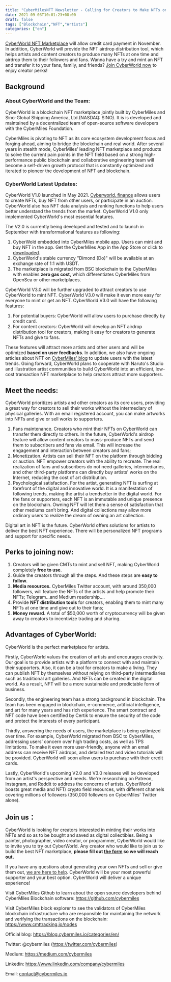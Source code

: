```yaml
---
title: "CyberMilesNFT Newsletter - Calling for Creators to Make NFTs on CyberWorld "
date: 2021-09-03T10:01:23+08:00
draft: false
tags: ["Blockchain","NFT","Artists"]
categories: ["en"]
---
```


[CyberWorld NFT Marketplace](https://www.cyberworld.finance/#/) will allow credit card payment in November. In addition, CyberWorld will provide the NFT airdrop distribution tool, which helps artists and content creators to produce many NFTs at one time and airdrop them to their followers and fans. Wanna have a try and mint an NFT and transfer it to your fans, family, and friends? [Join CyberWorld now](https://forms.gle/91NQ6g8p1XLUNNyv6) to enjoy creator perks!

## Background

### About CyberWorld and the Team:

CyberWorld is a blockchain NFT marketplace jointly built by CyberMiles and Sino-Global Shipping America, Ltd.(NASDAQ: SINO). It is is developed and maintained by a decentralized team of open-source software developers with the CyberMiles Foundation. 

CyberMiles is pivoting to NFT as its core ecosystem development focus and forging ahead, aiming to bridge the blockchain and real world. After several years in stealth mode, CyberMiles’ leading NFT marketplace and products to solve the current pain points in the NFT field based on a strong high-performance public blockchain and collaborative engineering team will become a self-driven growth protocol that is constantly optimized and iterated to pioneer the development of NFT and blockchain.

### CyberWorld Latest Updates:

CyberWorld V1.0 launched in May 2021. [Cyberworld. finance](https://www.cyberworld.finance/#/) allows users to create NFTs, buy NFT from other users, or participate in an auction. CyberWorld also has NFT data analysis and ranking functions to help users better understand the trends from the market. CyberWorld V1.0 only implemented CyberWorld's most essential features. 

The V2.0 is currently being developed and tested and to launch in September with transformational features as following:

1. CyberWold embedded into CyberMiles mobile app. Users can mint and buy NFT in the app. Get the CyberMiles App in the App Store or click to [downloaded](https://www.cybermiles.io/zh-cn/blockchain-infrastructure/cybermiles-app/). 
2. CyberWorld's stable currency "Dimond (Do)" will be available at an exchange rate of 1:1 with USDT.
3. The marketplace is migrated from BSC blockchain to the CyberMiles with enables **zero gas cost,** which differentiates CyberMiles from OpenSea or other marketplaces. 


CyberWorld V3.0 will be further upgraded to attract creators to use CyberWorld to mint NFT. CyberWorld V3.0 will make it even more easy for everyone to mint or get an NFT. CyberWorld V3.0 will have the following features:

1. For potential buyers: CyberWorld will allow users to purchase directly by credit card.
2. For content creators: CyberWorld will develop an NFT airdrop distribution tool for creators, making it easy for creators to generate NFTs and give to fans.

These features will attract more artists and other users and will be optimized **based on user feedbacks**. In addition, we also have ongoing articles about NFT on [CyberMiles' blog](https://blog.cybermiles.io/categories/en/) to update users with the latest trends. Going forward, CyberWorld plans to cooperate with Naruto's Studio and illustration artist communities to build CyberWorld into an efficient, low-cost transaction NFT marketplace to help creators attract more supporters.


## Meet the needs:

CyberWorld prioritizes artists and other creators as its core users, providing a great way for creators to sell their works without the intermediary of physical galleries. With an email registered account, you can make artworks into NFTs and give or sell works to supporters.

1. Fans maintenance. Creators who mint their NFTs on CyberWorld can transfer them directly to others. In the future, CyberWorld's airdrop feature will allow content creators to mass-produce NFTs and send them to subscribers and fans via email. This will increase the engagement and interaction between creators and fans;
2. Monetization. Artists can sell their NFT on the platform through bidding or auction. NFT  empower creators with the ability to recreate. The real realization of fans and subscribers do not need galleries, intermediaries, and other third-party platforms can directly buy artists' works on the Internet, reducing the cost of art distribution.
3. Psychological satisfaction. For the artist, generating NFT is surfing at forefront of the digital and innovative world. It is a manifestation of following trends, making the artist a trendsetter in the digital world. For the fans or supporters, each NFT is an immutable and unique presence on the blockchain. Owning NFT will let them a sense of satisfaction that other mediums can’t bring. And digital collections may allow more ordinary users to realize the dream of owning an art collection.

Digital art in NFT is the future. CyberWorld offers solutions for artists to deliver the best NFT experience. There will be personalized NFT programs and support for specific needs.

## Perks to joining now:

1. Creators will be given CMTs to mint and sell NFT, making CyberWorld completely **free to use**.
2. Guide the creators through all the steps. And these steps are **easy to follow**.
3. **Media resources.** CyberMiles Twitter account, with around 350,000 followers, will feature the NFTs of the artists and help promote their NFTs; Telegram...and Medium readership....
4. Provide **NFT distribution tools** for creators, enabling them to mint many NFTs at one time and give out to their fans;
5.  **Money reward.** A total of $50,000 worth of cryptocurrency will be given away to creators to incentivize trading and sharing. 

## Advantages of CyberWorld:

CyberWorld is the perfect marketplace for artists.

Firstly, CyberWorld values the creation of artists and encourages creativity. Our goal is to provide artists with a platform to connect with and maintain their supporters. Also, it can be a tool for creators to make a living. They can publish NFT by themselves without relying on third-party intermediaries such as traditional art galleries. And NFTs can be created in the digital world. As a result, NFT will be a more sustainable and predictable form of business.

Secondly, the engineering team has a strong background in blockchain. The team has been engaged in blockchain, e-commerce, artificial intelligence, and art for many years and has rich experience.  The smart contract and NFT code have been certified by Certik to ensure the security of the code and protect the interests of every participant. 

Thirdly, answering the needs of users, the marketplace is being optimized over time. For example, CyberWorld migrated from BSC to CyberMiles, addressing users’ concern over high trading costs, as well as TPS limitations. To make it even more user-friendly, anyone with an email address can receive NFT airdrops, and detailed text and video tutorials will be provided. CyberWorld will soon allow users to purchase with their credit cards. 

Lastly, CyberWorld's upcoming V2.0 and V3.0 releases will be developed from an artist's perspective and needs. We're researching on Patreon, Instagram, and Reddit to address the concerns of artists. CyberWorld boasts great media and NFT/ crypto field resources, with different channels covering millions of followers (350,000 followers on CyberMiles' Twitter alone).


## Join us：

CyberWorld is looking for creators interested in minting their works into NFTs and so as to be bought and saved as digital collectibles. Being a painter, photographer, video creator, or programmer, CyberWorld would like to invite you to try out CyberWorld. Any creator who would like to join us to build the best NFT marketplace, **please fill out [the form](https://forms.gle/DSjCqqeKU2zKCUzc7) so we will reach out.**

If you have any questions about generating your own NFTs and sell or give them out, [we are here to help](mailto:%20contact@cybermiles.io). CyberWorld will be your most powerful supporter and your best option. CyberWorld will deliver a unique experience! 

Visit CyberMiles Github to learn about the open source developers behind CyberMiles Blockchain software: https://github.com/cybermiles

Visit CyberMiles block explorer to see the validators of CyberMiles blockchain infrastructure who are responsible for maintaining the network and verifying the transactions on the blockchain: https://www.cmttracking.io/nodes

Official blog: https://blog.cybermiles.io/categories/en/

Twitter: @cybermiles (https://twitter.com/cybermiles)

Medium: https://medium.com/cybermiles

Linkedin: https://www.linkedin.com/company/cybermiles

Email: contact@cybermiles.io
